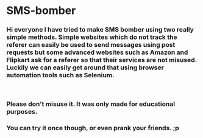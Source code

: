 # SMS-bomber

### Hi everyone I have tried to make SMS bomber using two really simple methods. Simple websites which do not track the referer can easily be used to send messages using post requests but some advanced websites such as Amazon and Flipkart ask for a referer so that their services are not misused. Luckily we can easily get around that using browser automation tools such as Selenium.

<br>

### Please don't misuse it. It was only made for educational purposes.
### You can try it once though, or even prank your friends. ;p
